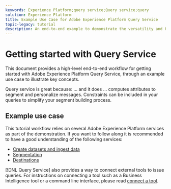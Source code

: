 ```yaml
---
keywords: Experience Platform;query service;Query service;query
solution: Experience Platform
title: Example Use Case for Adobe Experience Platform Query Service
topic-legacy: tutorial
description: An end-to-end example to demonstrate the versatility and benefits of Adobe Experience Platform Query Service.
---
```

# Getting started with Query Service

This document provides a high-level end-to-end workflow for getting started with Adobe Experience Platform Query Service, through an example use case to illustrate key concepts.

Query service is great because: ... and it does ... computes attributes to segment and personalize messages. Constraints can be included in your queries to simplify your segment building process. 

<!-- [Benefits of QS] -->

## Example use case

This tutorial workflow relies on several Adobe Experience Platform services as part of the demonstration. If you want to follow along it is recommended to have a good understanding of the following services:

- [Create datasets and ingest data](https://experienceleague.adobe.com/docs/platform-learn/tutorials/data-ingestion/create-datasets-and-ingest-data.html)
- [Segmentation](../../segmentation/home.md)
- [Destinations](../../destinations/home.md)




[!DNL Query Service] also provides a way to connect external tools to issue queries. For instructions on connecting a tool such as a Business Intelligence tool or a command line interface, please read [connect a tool](clients/overview.md).
